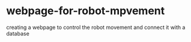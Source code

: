 # webpage-for-robot-mpvement
creating a webpage to control the robot movement and connect it with a database
